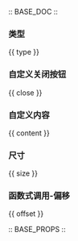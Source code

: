 :: BASE_DOC ::

### 类型

{{ type }}

### 自定义关闭按钮

{{ close }}

### 自定义内容

{{ content }}

### 尺寸

{{ size }}

### 函数式调用-偏移

{{ offset }}


:: BASE_PROPS ::
